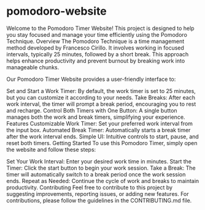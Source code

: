 # pomodoro-website

Welcome to the Pomodoro Timer Website! This project is designed to help you stay focused and manage your time efficiently using the Pomodoro Technique.
Overview
The Pomodoro Technique is a time management method developed by Francesco Cirillo. It involves working in focused intervals, typically 25 minutes, followed by a short break. This approach helps enhance productivity and prevent burnout by breaking work into manageable chunks.

Our Pomodoro Timer Website provides a user-friendly interface to:

Set and Start a Work Timer: By default, the work timer is set to 25 minutes, but you can customize it according to your needs.
Take Breaks: After each work interval, the timer will prompt a break period, encouraging you to rest and recharge.
Control Both Timers with One Button: A single button manages both the work and break timers, simplifying your experience.
Features
Customizable Work Timer: Set your preferred work interval from the input box.
Automated Break Timer: Automatically starts a break timer after the work interval ends.
Simple UI: Intuitive controls to start, pause, and reset both timers.
Getting Started
To use this Pomodoro Timer, simply open the website and follow these steps:

Set Your Work Interval: Enter your desired work time in minutes.
Start the Timer: Click the start button to begin your work session.
Take a Break: The timer will automatically switch to a break period once the work session ends.
Repeat as Needed: Continue the cycle of work and breaks to maintain productivity.
Contributing
Feel free to contribute to this project by suggesting improvements, reporting issues, or adding new features. For contributions, please follow the guidelines in the CONTRIBUTING.md file.


